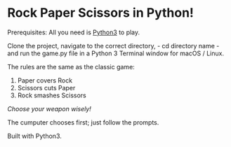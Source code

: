 # Rock Paper Scissors in Python!

Prerequisites: All you need is [Python3](https://www.python.org/download/releases/3.0/) to play.

Clone the project, navigate to the correct directory, - cd directory name - and run the game.py file in a Python 3 Terminal window for macOS / Linux.

The rules are the same as the classic game:
  1. Paper covers Rock
  2. Scissors cuts Paper
  3. Rock smashes Scissors

*Choose your weapon wisely!*

The cumputer chooses first; just follow the prompts.

Built with Python3.
